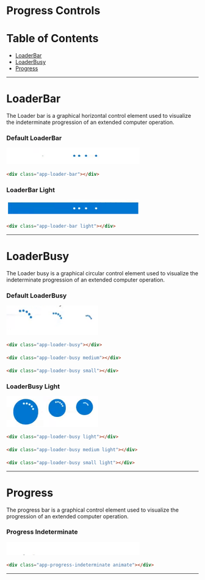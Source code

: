# Progress Controls

# Table of Contents

  * [LoaderBar](#loaderbar)
  * [LoaderBusy](#loaderbusy)
  * [Progress](#progress)

---



# LoaderBar
The Loader bar is a graphical horizontal control element used to visualize the indeterminate progression of an extended computer operation. 

### Default LoaderBar
<img src="loaderBar/loaderBar_default.gif" width="350" />

```html
<div class="app-loader-bar"></div>
```
### LoaderBar Light
<img src="loaderBar/loaderBar_light.gif" width="350" />

```html
<div class="app-loader-bar light"></div>
```
---




# LoaderBusy
The Loader busy is a graphical circular control element used to visualize the indeterminate progression of an extended computer operation. 

### Default LoaderBusy
<img src="loaderBusy/loaderBusy.gif" width="240" />

```html
<div class="app-loader-busy"></div>

<div class="app-loader-busy medium"></div>

<div class="app-loader-busy small"></div>
```

### LoaderBusy Light
<img src="loaderBusy/loaderBusy_light.gif" width="240" />

```html
<div class="app-loader-busy light"></div>

<div class="app-loader-busy medium light"></div>

<div class="app-loader-busy small light"></div>
```
---




# Progress
The progress bar is a graphical control element used to visualize the progression of an extended computer operation. 

### Progress Indeterminate
<img src="progress_indeterminate/progress_indeterminate.gif" width="350" />

```html
<div class="app-progress-indeterminate animate"></div>
```
---






